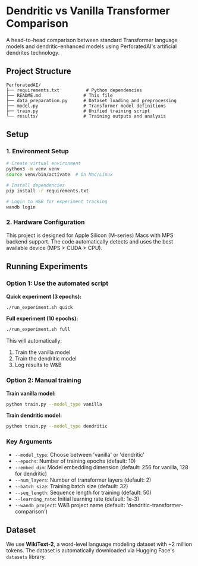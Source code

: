 # Dendritic vs Vanilla Transformer Comparison

A head-to-head comparison between standard Transformer language models and dendritic-enhanced models using PerforatedAI's artificial dendrites technology.

## Project Structure

```
PerforatedAI/
├── requirements.txt          # Python dependencies
├── README.md                # This file
├── data_preparation.py      # Dataset loading and preprocessing
├── model.py                 # Transformer model definitions
├── train.py                 # Unified training script
└── results/                 # Training outputs and analysis
```

## Setup

### 1. Environment Setup

```bash
# Create virtual environment
python3 -m venv venv
source venv/bin/activate  # On Mac/Linux

# Install dependencies
pip install -r requirements.txt

# Login to W&B for experiment tracking
wandb login
```

### 2. Hardware Configuration

This project is designed for Apple Silicon (M-series) Macs with MPS backend support. The code automatically detects and uses the best available device (MPS > CUDA > CPU).

## Running Experiments

### Option 1: Use the automated script 

**Quick experiment (3 epochs):**
```bash
./run_experiment.sh quick
```

**Full experiment (10 epochs):**
```bash
./run_experiment.sh full
```

This will automatically:
1. Train the vanilla model
2. Train the dendritic model
3. Log results to W&B

### Option 2: Manual training

**Train vanilla model:**
```bash
python train.py --model_type vanilla 
```

**Train dendritic model:**
```bash
python train.py --model_type dendritic 
```

### Key Arguments

- `--model_type`: Choose between 'vanilla' or 'dendritic'
- `--epochs`: Number of training epochs (default: 10)
- `--embed_dim`: Model embedding dimension (default: 256 for vanilla, 128 for dendritic)
- `--num_layers`: Number of transformer layers (default: 2)
- `--batch_size`: Training batch size (default: 32)
- `--seq_length`: Sequence length for training (default: 50)
- `--learning_rate`: Initial learning rate (default: 1e-3)
- `--wandb_project`: W&B project name (default: 'dendritic-transformer-comparison')

## Dataset

We use **WikiText-2**, a word-level language modeling dataset with ~2 million tokens. The dataset is automatically downloaded via Hugging Face's `datasets` library.

